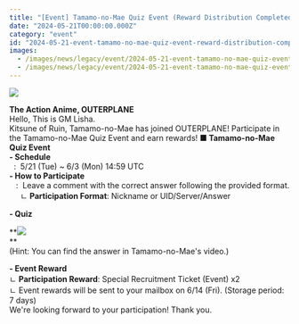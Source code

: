 ```yaml
---
title: "[Event] Tamamo-no-Mae Quiz Event (Reward Distribution Completed)"
date: "2024-05-21T00:00:00.000Z"
category: "event"
id: "2024-05-21-event-tamamo-no-mae-quiz-event-reward-distribution-completed"
images:
  - /images/news/legacy/event/2024-05-21-event-tamamo-no-mae-quiz-event-reward-distribution-completed/caac4e9e88ac46b78741707cedb4e185.webp
  - /images/news/legacy/event/2024-05-21-event-tamamo-no-mae-quiz-event-reward-distribution-completed/1f5cf2d63f1149ff875b4ac5e835c7f9_002.webp
---
```


![](/images/news/legacy/event/2024-05-21-event-tamamo-no-mae-quiz-event-reward-distribution-completed/caac4e9e88ac46b78741707cedb4e185.webp)  
  

**The Action Anime, OUTERPLANE**  
Hello, This is GM Lisha.  
Kitsune of Ruin, Tamamo-no-Mae has joined OUTERPLANE! Participate in the Tamamo-no-Mae Quiz Event and earn rewards! **■ Tamamo-no-Mae Quiz Event**  
**\- Schedule**  
  :  5/21 (Tue) ~ 6/3 (Mon) 14:59 UTC  
**\- How to Participate**  
   :  Leave a comment with the correct answer following the provided format.  
     ㄴ **Participation Format**: Nickname or UID/Server/Answer  
  
**\- Quiz**

**![](/images/news/legacy/event/2024-05-21-event-tamamo-no-mae-quiz-event-reward-distribution-completed/1f5cf2d63f1149ff875b4ac5e835c7f9_002.webp)  
**  
(Hint: You can find the answer in Tamamo-no-Mae's video.)

  
**\- Event Reward**  
ㄴ **Participation Reward**: Special Recruitment Ticket (Event) x2  
ㄴ Event rewards will be sent to your mailbox on 6/14 (Fri). (Storage period: 7 days)  
We're looking forward to your participation! Thank you.
